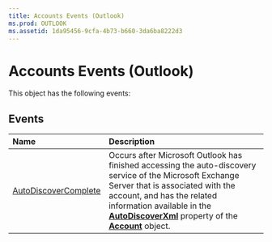 ```yaml
---
title: Accounts Events (Outlook)
ms.prod: OUTLOOK
ms.assetid: 1da95456-9cfa-4b73-b660-3da6ba8222d3
---
```



# Accounts Events (Outlook)
This object has the following events:

## Events



|**Name**|**Description**|
|:-----|:-----|
|[AutoDiscoverComplete](accounts-autodiscovercomplete-event-outlook.md)|Occurs after Microsoft Outlook has finished accessing the auto-discovery service of the Microsoft Exchange Server that is associated with the account, and has the related information available in the  **[AutoDiscoverXml](account-autodiscoverxml-property-outlook.md)** property of the **[Account](account-object-outlook.md)** object.|

